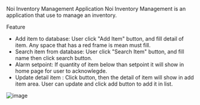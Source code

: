 Noi Inventory Management Application
Noi Inventory Management is an application that use to manage an inventory.

Feature
- Add item to database: User click "Add Item" button, and fill detail of item. Any space that has
a red frame is mean must fill.
- Search item from database: User click "Search Item" button, and fill name then click search button.
- Alarm setpoint: If quantity of item below than setpoint it will show in home page for user to acknowlegde.
- Update detail item : Click button, then the detail of item will show in add item area. User can update and click add button to add it in list. 


![image](https://github.com/user-attachments/assets/da961286-f540-4ea5-9091-99fb6b721349)
